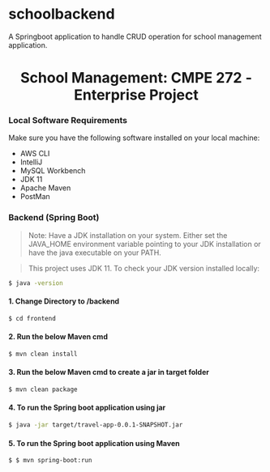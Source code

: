 # schoolbackend
A Springboot application to handle CRUD operation for school management application.

<div align="center">

  <h1 align="center">School Management: CMPE 272 -  Enterprise Project </h1>

</div>

### Local Software Requirements
Make sure you have the following software installed on your local machine:

- AWS CLI
- IntelliJ
- MySQL Workbench
- JDK 11
- Apache Maven
- PostMan

### Backend (Spring Boot)

> Note: Have a JDK installation on your system. Either set the JAVA_HOME environment variable pointing to your JDK installation or have the java executable on your PATH.

> This project uses JDK 11. To check your JDK version installed locally:

```bash
$ java -version
```

<h4>1. Change Directory to /backend</h4>

```bash
$ cd frontend
```

<h4>2. Run the below Maven cmd </h4>

```bash
$ mvn clean install
```

<h4>3. Run the below Maven cmd to create a jar in target folder</h4>

```bash
$ mvn clean package
```

<h4>4. To run the Spring boot application using jar </h4>

```bash
$ java -jar target/travel-app-0.0.1-SNAPSHOT.jar
```

<h4>5. To run the Spring boot application using Maven </h4>

```bash
$ $ mvn spring-boot:run
```